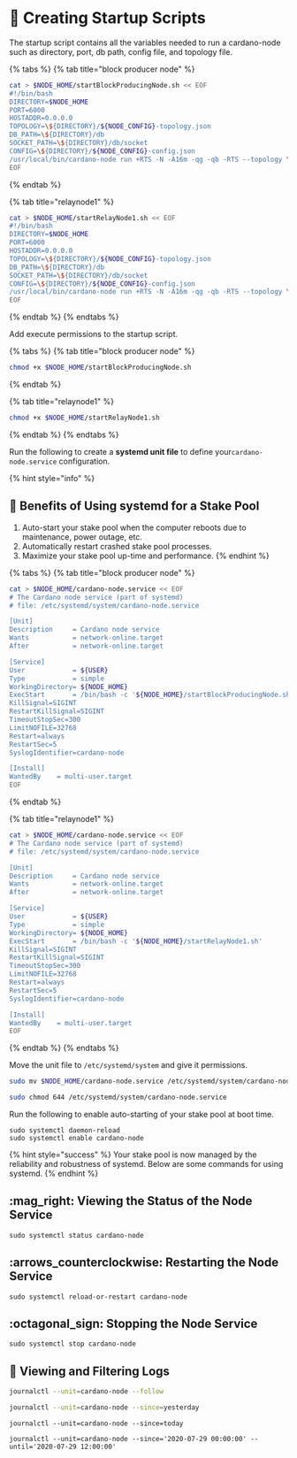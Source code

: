 # :robot: Creating Startup Scripts

The startup script contains all the variables needed to run a cardano-node such as directory, port, db path, config file, and topology file.

{% tabs %}
{% tab title="block producer node" %}
```bash
cat > $NODE_HOME/startBlockProducingNode.sh << EOF 
#!/bin/bash
DIRECTORY=$NODE_HOME
PORT=6000
HOSTADDR=0.0.0.0
TOPOLOGY=\${DIRECTORY}/${NODE_CONFIG}-topology.json
DB_PATH=\${DIRECTORY}/db
SOCKET_PATH=\${DIRECTORY}/db/socket
CONFIG=\${DIRECTORY}/${NODE_CONFIG}-config.json
/usr/local/bin/cardano-node run +RTS -N -A16m -qg -qb -RTS --topology \${TOPOLOGY} --database-path \${DB_PATH} --socket-path \${SOCKET_PATH} --host-addr \${HOSTADDR} --port \${PORT} --config \${CONFIG}
EOF
```
{% endtab %}

{% tab title="relaynode1" %}
```bash
cat > $NODE_HOME/startRelayNode1.sh << EOF 
#!/bin/bash
DIRECTORY=$NODE_HOME
PORT=6000
HOSTADDR=0.0.0.0
TOPOLOGY=\${DIRECTORY}/${NODE_CONFIG}-topology.json
DB_PATH=\${DIRECTORY}/db
SOCKET_PATH=\${DIRECTORY}/db/socket
CONFIG=\${DIRECTORY}/${NODE_CONFIG}-config.json
/usr/local/bin/cardano-node run +RTS -N -A16m -qg -qb -RTS --topology \${TOPOLOGY} --database-path \${DB_PATH} --socket-path \${SOCKET_PATH} --host-addr \${HOSTADDR} --port \${PORT} --config \${CONFIG}
EOF
```
{% endtab %}
{% endtabs %}

Add execute permissions to the startup script.

{% tabs %}
{% tab title="block producer node" %}
```bash
chmod +x $NODE_HOME/startBlockProducingNode.sh
```
{% endtab %}

{% tab title="relaynode1" %}
```bash
chmod +x $NODE_HOME/startRelayNode1.sh 
```
{% endtab %}
{% endtabs %}

Run the following to create a **systemd unit file** to define your`cardano-node.service` configuration.

{% hint style="info" %}
## :cake: Benefits of Using systemd for a Stake Pool

1. Auto-start your stake pool when the computer reboots due to maintenance, power outage, etc.
2. Automatically restart crashed stake pool processes.
3. Maximize your stake pool up-time and performance.
{% endhint %}

{% tabs %}
{% tab title="block producer node" %}
```bash
cat > $NODE_HOME/cardano-node.service << EOF 
# The Cardano node service (part of systemd)
# file: /etc/systemd/system/cardano-node.service 

[Unit]
Description     = Cardano node service
Wants           = network-online.target
After           = network-online.target 

[Service]
User            = ${USER}
Type            = simple
WorkingDirectory= ${NODE_HOME}
ExecStart       = /bin/bash -c '${NODE_HOME}/startBlockProducingNode.sh'
KillSignal=SIGINT
RestartKillSignal=SIGINT
TimeoutStopSec=300
LimitNOFILE=32768
Restart=always
RestartSec=5
SyslogIdentifier=cardano-node

[Install]
WantedBy	= multi-user.target
EOF
```
{% endtab %}

{% tab title="relaynode1" %}
```bash
cat > $NODE_HOME/cardano-node.service << EOF 
# The Cardano node service (part of systemd)
# file: /etc/systemd/system/cardano-node.service 

[Unit]
Description     = Cardano node service
Wants           = network-online.target
After           = network-online.target 

[Service]
User            = ${USER}
Type            = simple
WorkingDirectory= ${NODE_HOME}
ExecStart       = /bin/bash -c '${NODE_HOME}/startRelayNode1.sh'
KillSignal=SIGINT
RestartKillSignal=SIGINT
TimeoutStopSec=300
LimitNOFILE=32768
Restart=always
RestartSec=5
SyslogIdentifier=cardano-node

[Install]
WantedBy	= multi-user.target
EOF
```
{% endtab %}
{% endtabs %}

Move the unit file to `/etc/systemd/system` and give it permissions.

```bash
sudo mv $NODE_HOME/cardano-node.service /etc/systemd/system/cardano-node.service
```

```bash
sudo chmod 644 /etc/systemd/system/cardano-node.service
```

Run the following to enable auto-starting of your stake pool at boot time.

```
sudo systemctl daemon-reload
sudo systemctl enable cardano-node
```

{% hint style="success" %}
Your stake pool is now managed by the reliability and robustness of systemd. Below are some commands for using systemd.
{% endhint %}

## :mag\_right: Viewing the Status of the Node Service

```
sudo systemctl status cardano-node
```

## :arrows\_counterclockwise: Restarting the Node Service

```
sudo systemctl reload-or-restart cardano-node
```

## :octagonal\_sign: Stopping the Node Service

```
sudo systemctl stop cardano-node
```

## :notebook: Viewing and Filtering Logs

```bash
journalctl --unit=cardano-node --follow
```

```bash
journalctl --unit=cardano-node --since=yesterday
```

```
journalctl --unit=cardano-node --since=today
```

```
journalctl --unit=cardano-node --since='2020-07-29 00:00:00' --until='2020-07-29 12:00:00'
```
